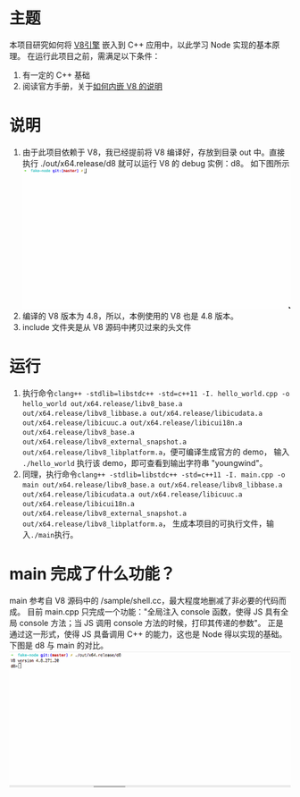 # 主题
本项目研究如何将 [V8引擎](https://github.com/v8/v8) 嵌入到 C++ 应用中，以此学习 Node 实现的基本原理。
在运行此项目之前，需满足以下条件：

1. 有一定的 C++ 基础
2. 阅读官方手册，关于[如何内嵌 V8 的说明](https://github.com/v8/v8/wiki/Getting-Started-with-Embedding)


# 说明
1. 由于此项目依赖于 V8，我已经提前将 V8 编译好，存放到目录 out 中。直接执行 ./out/x64.release/d8 就可以运行 V8 的 debug 实例：d8。
如下图所示
![d8](./doc/d8.gif)
2. 编译的 V8 版本为 4.8，所以，本例使用的 V8 也是 4.8 版本。
3. include 文件夹是从 V8 源码中拷贝过来的头文件

# 运行

1. 执行命令`clang++ -stdlib=libstdc++ -std=c++11 -I. hello_world.cpp -o hello_world out/x64.release/libv8_base.a out/x64.release/libv8_libbase.a out/x64.release/libicudata.a out/x64.release/libicuuc.a out/x64.release/libicui18n.a out/x64.release/libv8_base.a out/x64.release/libv8_external_snapshot.a out/x64.release/libv8_libplatform.a`，便可编译生成官方的 demo，
输入 `./hello_world` 执行该 demo，即可查看到输出字符串 "youngwind"。
2. 同理，执行命令`clang++ -stdlib=libstdc++ -std=c++11 -I. main.cpp -o main out/x64.release/libv8_base.a out/x64.release/libv8_libbase.a out/x64.release/libicudata.a out/x64.release/libicuuc.a out/x64.release/libicui18n.a out/x64.release/libv8_external_snapshot.a out/x64.release/libv8_libplatform.a`，
生成本项目的可执行文件，输入`./main`执行。

# main 完成了什么功能？
main 参考自 V8 源码中的 /sample/shell.cc，最大程度地删减了非必要的代码而成。
目前 main.cpp 只完成一个功能："全局注入 console 函数，使得 JS 具有全局 console 方法；当 JS 调用 console 方法的时候，打印其传递的参数"。
正是通过这一形式，使得 JS 具备调用 C++ 的能力，这也是 Node 得以实现的基础。
下图是 d8 与 main 的对比。
![console](./doc/console.gif)

